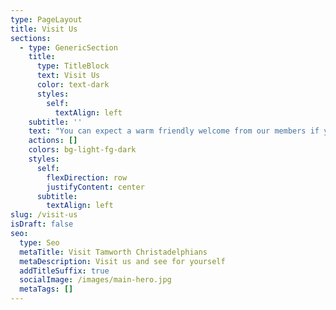 ```yaml
---
type: PageLayout
title: Visit Us
sections:
  - type: GenericSection
    title:
      type: TitleBlock
      text: Visit Us
      color: text-dark
      styles:
        self:
          textAlign: left
    subtitle: ''
    text: "You can expect a warm friendly welcome from our members if you decide to join us on a Sunday morning.\n\nOur Sunday service starts at about 11.00 am and usually finishes by 12.30pm. From 10.30am,\_ we serve tea, coffee, juice and biscuits (there might be some cake if you’re really lucky). This is a great opportunity to say hello and get to know us a bit better. We would love to meet you!\n\n## FAQs\n\n### What are your Sunday services like?\n\nWe aim to make our worship services as accessible as possible. Our services include prayers, Bible readings, and a mix of contemporary spiritual songs and traditional hymns. There is always an encouraging talk on a variety of themes related to the Bible.  Sometimes we use video clips and other activities to explore our theme that day.\n\nEvery week we share bread and wine together to celebrate and remember Jesus’s death and resurrection.\n\n### What should I wear?\n\nThere is no dress code. People at our church wear what is comfortable for them, such as jeans and t-shirt, suit and tie, or anything in between. So please come as you feel comfortable.\n\n### Is there something suitable for children?\n\nYes. We worship God together as a family, and the children join in each week. Sunday School runs from 9.15am to 10.15am on Sundays in term time, and we hear about their lesson as part of the service.\_ We believe it’s important that children feel part of the church - they are the future, after all!\n\nSometimes our services are led by a family and therefore involve the children more directly.\n\nWe encourage children to bring things with them. We usually have a table with lego, floor mats, tabletop games and crafts, for children to use.\_ Some bring a book to read or choose to listen to the service. Don’t worry, we’re used to noise and little ones wandering about.\n\n### Where do I park?\n\nThe hall has\_a good sized car park.\_ If it’s full, there is plenty of street parking.\_ Please remember to park respectfully and not on the grass verges.\n\n### Will I be expected to make a donation?\n\nThere is a collection during each service when people are invited to contribute to the cost of the church’s work and other charities, but this is completely voluntary.\n\n### Accessibility\n\nWe aim to be an all-inclusive church. The building\_ has a ramp to the entrance and accessible toilets.\_\n\n### I have a question not listed here\n\nIf you have any other questions, please email us or send us a message on Facebook. Alternatively, just pop in and say hello. You don’t have to stay for the service.\n"
    actions: []
    colors: bg-light-fg-dark
    styles:
      self:
        flexDirection: row
        justifyContent: center
      subtitle:
        textAlign: left
slug: /visit-us
isDraft: false
seo:
  type: Seo
  metaTitle: Visit Tamworth Christadelphians
  metaDescription: Visit us and see for yourself
  addTitleSuffix: true
  socialImage: /images/main-hero.jpg
  metaTags: []
---
```

